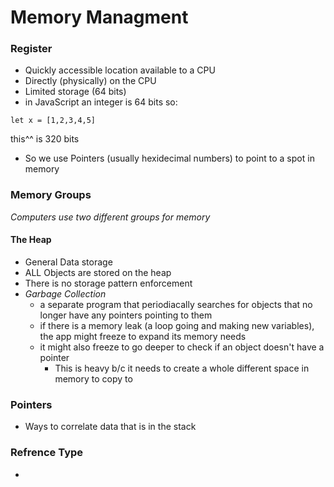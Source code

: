 # Memory Managment
### Register
* Quickly accessible location available to a CPU
* Directly (physically) on the CPU
* Limited storage (64 bits)
* in JavaScript an integer is 64 bits so:
```
let x = [1,2,3,4,5]
```
this^^ is 320 bits
* So we use Pointers (usually hexidecimal numbers) to point to a spot in memory

### Memory Groups
*Computers use two different groups for memory*

#### The Heap
* General Data storage
* ALL Objects are stored on the heap
* There is no storage pattern enforcement
* *Garbage Collection* 
    - a separate program that periodiacally searches for objects that no longer have any pointers pointing to them
    - if there is a memory leak (a loop going and making new variables), the app might freeze to expand its memory needs
    - it might also freeze to go deeper to check if an object doesn't have a pointer
        * This is heavy b/c it needs to create a whole different space in memory to copy to




### Pointers
* Ways to correlate data that is in the stack
### Refrence Type
* 